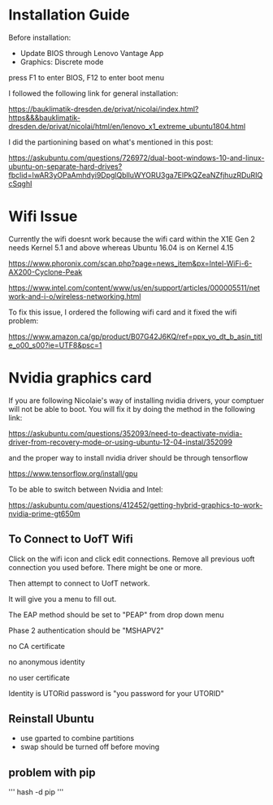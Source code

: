 # Installation Guide

Before installation:
- Update BIOS through Lenovo Vantage App
- Graphics: Discrete mode

press F1 to enter BIOS, F12 to enter boot menu

I followed the following link for general installation:

https://bauklimatik-dresden.de/privat/nicolai/index.html?https&&&bauklimatik-dresden.de/privat/nicolai/html/en/lenovo_x1_extreme_ubuntu1804.html

I did the partionining based on what's mentioned in this post:

https://askubuntu.com/questions/726972/dual-boot-windows-10-and-linux-ubuntu-on-separate-hard-drives?fbclid=IwAR3yOPaAmhdyi9DpglQblluWYORU3ga7ElPkQZeaNZfjhuzRDuRIQcSqghI

# Wifi Issue
Currently the wifi doesnt work because the wifi card within the X1E Gen 2 needs Kernel 5.1 and above whereas Ubuntu 16.04 is on Kernel 4.15

https://www.phoronix.com/scan.php?page=news_item&px=Intel-WiFi-6-AX200-Cyclone-Peak

https://www.intel.com/content/www/us/en/support/articles/000005511/network-and-i-o/wireless-networking.html

To fix this issue, I ordered the following wifi card and it fixed the wifi problem:

https://www.amazon.ca/gp/product/B07G42J6KQ/ref=ppx_yo_dt_b_asin_title_o00_s00?ie=UTF8&psc=1


# Nvidia graphics card

If you are following Nicolaie's way of installing nvidia drivers, your comptuer will not be able to boot. You will fix it by doing the method in the following link:
 
 https://askubuntu.com/questions/352093/need-to-deactivate-nvidia-driver-from-recovery-mode-or-using-ubuntu-12-04-instal/352099

and the proper way to install nvidia driver should be through tensorflow

 https://www.tensorflow.org/install/gpu

To be able to switch between Nvidia and Intel:

 https://askubuntu.com/questions/412452/getting-hybrid-graphics-to-work-nvidia-prime-gt650m


## To Connect to UofT Wifi
Click on the wifi icon and click edit connections. Remove all previous uoft connection you used before. There might be one or more.

Then attempt to connect to UofT network.

It will give you a menu to fill out.

The EAP method should be set to "PEAP" from drop down menu

Phase 2 authentication should be "MSHAPV2"

no CA certificate

no anonymous identity

no user certificate

Identity is UTORid password is "you password for your UTORID"

## Reinstall Ubuntu
- use gparted to combine partitions
- swap should be turned off before moving

## problem with pip

'''
hash -d pip
'''